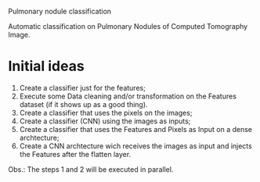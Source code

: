 Pulmonary nodule classification

Automatic classification on Pulmonary Nodules of Computed Tomography Image.

# Initial ideas
1. Create a classifier just for the features;
2. Execute some Data cleaning and/or transformation on the Features dataset (if it shows up as a good thing).
3. Create a classifier that uses the pixels on the images;
4. Create a classifier (CNN) using the images as inputs;
5. Create a classifier that uses the Features and Pixels as Input on a dense archtecture;
6. Create a CNN archtecture wich receives the images as input and injects the Features after the flatten layer.

Obs.: The steps 1 and 2 will be executed in parallel.
